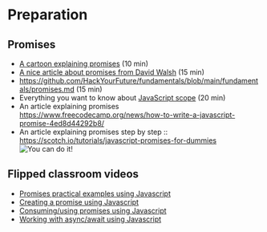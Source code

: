 # Preparation

## Promises
- [A cartoon explaining promises](https://fullstackjournal.wordpress.com/2018/07/06/the-promise-js-explained-i-burger-party/) (10 min)
- [A nice article about promises from David Walsh](https://davidwalsh.name/promises) (15 min)
- https://github.com/HackYourFuture/fundamentals/blob/main/fundamentals/promises.md (15 min)
- Everything you want to know about [JavaScript scope](https://toddmotto.com/everything-you-wanted-to-know-about-javascript-scope/) (20 min)
- An article explaining promises https://www.freecodecamp.org/news/how-to-write-a-javascript-promise-4ed8d44292b8/
- An article explaining promises step by step  :: https://scotch.io/tutorials/javascript-promises-for-dummies
![You can do it!](https://media.giphy.com/media/yoJC2K6rCzwNY2EngA/giphy.gif)


## Flipped classroom videos
- [Promises practical examples using Javascript](https://youtu.be/o_m4clbtzeI)
- [Creating a promise using Javascript](https://youtu.be/qapwmq5UA6Y)
- [Consuming/using promises using Javascript](https://youtu.be/G4YSi6VA2gw)
- [Working with async/await using Javascript](https://youtu.be/6Hq6AywZ7FY)
